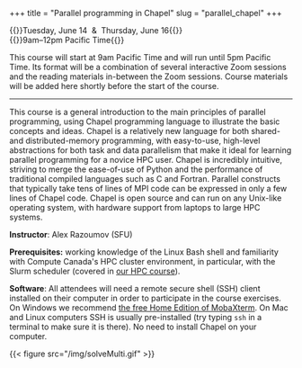 +++
title = "Parallel programming in Chapel"
slug = "parallel_chapel"
+++

{{<cor>}}Tuesday, June 14 &nbsp;&&nbsp; Thursday, June 16{{</cor>}}\
{{<cgr>}}9am–12pm Pacific Time{{</cgr>}}

This course will start at 9am Pacific Time and will run until 5pm Pacific Time. Its format will be a combination of
several interactive Zoom sessions and the reading materials in-between the Zoom sessions. Course materials will be added
here shortly before the start of the course.

---

This course is a general introduction to the main principles of parallel programming, using Chapel programming language
to illustrate the basic concepts and ideas. Chapel is a relatively new language for both shared- and distributed-memory
programming, with easy-to-use, high-level abstractions for both task and data parallelism that make it ideal for
learning parallel programming for a novice HPC user. Chapel is incredibly intuitive, striving to merge the ease-of-use
of Python and the performance of traditional compiled languages such as C and Fortran. Parallel constructs that
typically take tens of lines of MPI code can be expressed in only a few lines of Chapel code. Chapel is open source and
can run on any Unix-like operating system, with hardware support from laptops to large HPC systems.

**Instructor**: Alex Razoumov (SFU)

**Prerequisites:** working knowledge of the Linux Bash shell and familiarity with Compute Canada's HPC cluster
  environment, in particular, with the Slurm scheduler (covered in [our HPC course](../basics_hpc)).

**Software**: All attendees will need a remote secure shell (SSH) client installed on their computer in order to
participate in the course exercises. On Windows we recommend
[the free Home Edition of MobaXterm](https://mobaxterm.mobatek.net/download.html). On Mac and Linux computers SSH is
usually pre-installed (try typing `ssh` in a terminal to make sure it is there). No need to install Chapel on your
computer.

{{< figure src="/img/solveMulti.gif" >}}

<!-- {{<cor>}}Zoom{{</cor>}} {{<s>}} {{<cgr>}}9:00am-10:00am Pacific{{</cgr>}} \ -->
<!-- {{<linktitle url="../chapel1" text="Morning opening session">}} -->

<!-- <\!-- {{<cbr>}}On your own{{</cbr>}} \ -\-> -->
<!-- <\!-- {{<nolinktitle>}}Basic language features{{</nolinktitle>}} \ -\-> -->
<!-- <\!-- {{<nolinktitle>}}Task parallelism{{</nolinktitle>}} -\-> -->

<!-- {{<cbr>}}On your own{{</cbr>}} \ -->
<!-- {{<linktitle url="../chapel/chapel-01-base" text="Basic language features">}} \ -->
<!-- {{<linktitle url="../chapel/chapel-02-task-parallelism" text="Task parallelism">}} &nbsp; (try to get here as far as you can) -->

<!-- {{<cor>}}Zoom{{</cor>}} {{<s>}} {{<cgr>}}12:00pm-2:00pm Pacific{{</cgr>}} \ -->
<!-- {{<linktitle url="../chapel2" text="Mid-day session">}} -->

<!-- <\!-- {{<cbr>}}On your own{{</cbr>}} \ -\-> -->
<!-- <\!-- {{<nolinktitle>}}Data parallelism{{</nolinktitle>}} -\-> -->

<!-- {{<cbr>}}On your own{{</cbr>}} \ -->
<!-- {{<linktitle url="../chapel/chapel-03-domain-parallelism" text="Data parallelism">}} -->

<!-- {{<cor>}}Zoom{{</cor>}} {{<s>}} {{<cgr>}}3:30pm-5:00pm Pacific{{</cgr>}} \ -->
<!-- {{<nolinktitle>}}Cover challenges, do some exercises, and wrap up the course.{{</nolinktitle>}} -->
